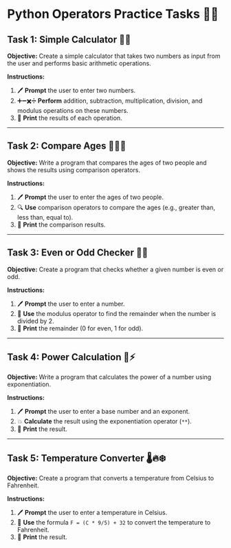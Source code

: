 # Python Operators Practice Tasks 🎯✨

## Task 1: Simple Calculator 🧮🔢

**Objective:** Create a simple calculator that takes two numbers as input from the user and performs basic arithmetic operations.

**Instructions:**
1. 🖊️ **Prompt** the user to enter two numbers.
2. ➕➖✖️➗ **Perform** addition, subtraction, multiplication, division, and modulus operations on these numbers.
3. 📝 **Print** the results of each operation.

---

## Task 2: Compare Ages 🎂👶👵

**Objective:** Write a program that compares the ages of two people and shows the results using comparison operators.

**Instructions:**
1. 🖊️ **Prompt** the user to enter the ages of two people.
2. 🔍 **Use** comparison operators to compare the ages (e.g., greater than, less than, equal to).
3. 📝 **Print** the comparison results.

---

## Task 3: Even or Odd Checker 🔢🤔

**Objective:** Create a program that checks whether a given number is even or odd.

**Instructions:**
1. 🖊️ **Prompt** the user to enter a number.
2. 🧮 **Use** the modulus operator to find the remainder when the number is divided by 2.
3. 📝 **Print** the remainder (0 for even, 1 for odd).

---

## Task 4: Power Calculation 💪⚡

**Objective:** Write a program that calculates the power of a number using exponentiation.

**Instructions:**
1. 🖊️ **Prompt** the user to enter a base number and an exponent.
2. 💥 **Calculate** the result using the exponentiation operator (`**`).
3. 📝 **Print** the result.

---

## Task 5: Temperature Converter 🌡️🔥❄️

**Objective:** Create a program that converts a temperature from Celsius to Fahrenheit.

**Instructions:**
1. 🖊️ **Prompt** the user to enter a temperature in Celsius.
2. 🔄 **Use** the formula `F = (C * 9/5) + 32` to convert the temperature to Fahrenheit.
3. 📝 **Print** the result.

